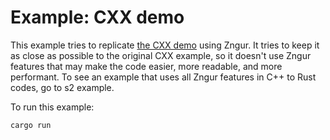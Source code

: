 # Example: CXX demo

This example tries to replicate [the CXX demo](https://github.com/dtolnay/cxx/tree/master/demo) using Zngur. It tries to keep it as close
as possible to the original CXX example, so it doesn't use Zngur features that may make the code easier, more readable, and more
performant. To see an example that uses all Zngur features in C++ to Rust codes, go to s2 example.

To run this example:

```
cargo run
```
